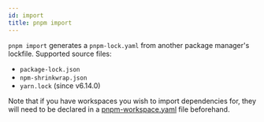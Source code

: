 ```yaml
---
id: import
title: pnpm import
---
```


`pnpm import` generates a `pnpm-lock.yaml` from another package manager's lockfile. Supported source files:
* `package-lock.json`
* `npm-shrinkwrap.json`
* `yarn.lock` (since v6.14.0)

Note that if you have workspaces you wish to import dependencies for, they will need to be declared in a [pnpm-workspace.yaml](../pnpm-workspace_yaml.md) file beforehand.
